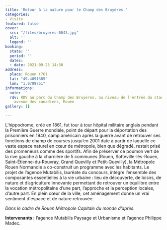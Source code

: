 ```yaml
---
title: 'Retour à la nature pour le Champ des Bruyères '
categories:
- Visite
featured: false
cover:
  src: "/files/bruyeres-0043.jpg"
  alt: ''
  legend: ''
booking:
  state: ''
  period: ''
  dates:
  - date: 2021-09-25 14:30
address:
  place: Rouen (76)
  lat: "49.4091385"
  lon: "1.0709751"
informations:
  note: ''
  rdv: RDV au parc du Champ des Bruyères, au niveau de l’entrée du stade Diochon,
    avenue des canadiens, Rouen
gallery: []

---
```

L’hippodrome, créé en 1861, fut tour à tour hôpital militaire anglais pendant la Première Guerre mondiale, point de départ pour la déportation des prisonniers en 1940, camp américain après la guerre avant de retrouver ses fonctions de champ de courses jusqu’en 2001 date à partir de laquelle ce vaste espace naturel en cœur de métropole, bien que dégradé, restait prisé des promeneurs comme des sportifs. Afin de préserver ce poumon vert de la rive gauche à la charnière de 5 communes (Rouen, Sotteville-lès-Rouen, Saint-Étienne-du-Rouvray, Grand Quevilly et Petit-Quevilly), la Métropole Rouen Normandie a co-construit un programme avec les habitants. Le projet de l’agence Mutabilis, lauréate du concours, intègre l’ensemble des composantes essentielles à la vie urbaine : lieu de découverte, de loisirs, de nature et d’agriculture innovante permettant de retrouver un équilibre entre la vocation métropolitaine d’une part, l’approche et la perception locales, d’autre part. En plein cœur de la ville, cet aménagement donne un vrai sentiment d'espace et de nature retrouvée.

_Dans le cadre de Rouen Métropole Capitale du monde d’après._

**Intervenants :** l’agence Mutabilis Paysage et Urbanisme et l’agence Philippe Madec.